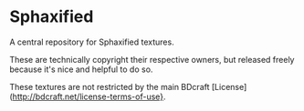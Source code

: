 Sphaxified
==========

A central repository for Sphaxified textures.

These are technically copyright their respective owners, but released freely because it's nice and helpful to do so.

These textures are not restricted by the main BDcraft [License](http://bdcraft.net/license-terms-of-use}.